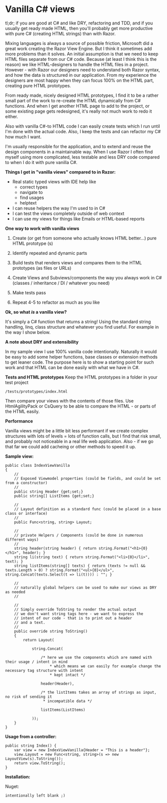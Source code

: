 Vanilla C# views
================

tl;dr; if you are good at C# and like DRY, refactoring and TDD, and if you usually get ready made HTML, then you'll probably get more
productive with pure C# (creating HTML strings) than with Razor.

Mixing languages is always a source of possible friction, Microsoft did a great work creating the Razor View Engine. But
I think it sometimes add more problems than it solves. An initial assumption is that we need to keep HTML files separate from
our C# code. Because (at least I think this is the reason) we like HTML-designers to handle the HTML files in a project. However -
with Razor our designers need to understand both Razor syntax, and how the data is structured in our application. From my experience
the designers are most happy when they can focus 100% on the HTML part, creating pure HTML prototypes.

From ready made, nicely designed HTML prototypes, I find it to be a rather small part of the work to re-create the HTML dynamically
from C# functions. And when I get another HTML page to add to the project, or some existing page gets redesigned, it's really not much 
work to redo it either.

Also with vanilla C#-to HTML code I can easily create tests which I run until I'm done with the actual code. Also, I keep the tests and 
can refactor my C# how much I want.

I'm usually responsible for the application, and to extend and reuse the design components in a maintainable way. When I use Razor I 
often find myself using more complicated, less testable and less DRY code compared to when I do it with pure vanilla C#.

**Things I get in "vanilla views" compared to in Razor:**

- Real static typed views with IDE help like
	- correct types
	- navigate to
	- find usages
	- helptext
- I can reuse helpers the way I'm used to in C#
- I can test the views completely outside of web context
- I can use my views for things like Emails or HTML-based reports

**One way to work with vanilla views**

1) Create (or get from someone who actually knows HTML better...) pure HTML prototype (s)

2) Identify repeated and dynamic parts

3) Build tests that renders views and compares them to the HTML prototypes (as files or URLs)

4) Create Views and Subviews/components the way you always work in C# (classes / inheritance / DI / whatever you need)

5) Make tests pass

6) Repeat 4-5 to refactor as much as you like

**Ok, so what *is* a vanilla view?**

It's simply a C# function that returns a string! Using the standard string handling, linq, class structure and whatever you find useful. 
For example in the way I show below.

**A note about DRY and extensibility**

In my sample view I use 100% vanilla code intentionally. Naturally it would be easy to add some helper functions, base
classes or extension methods to get leaner code. The purpose here is to show a starting point for such work and that HTML
can be done easily with what we have in C#.

**Tests and HTML prototypes**
Keep the HTML prototypes in a folder in your test project

	/tests/prototypes/index.html

Then compare your views with the contents of those files. Use HtmlAgilityPack or CsQuery to be able to compare the HTML - or parts
of the HTML easily.

**Performance**

Vanilla views might be a little bit less performant if we create complex structures with lots of levels = lots of function calls, 
but I find that risk small, and probably not noticeable in a real life web application. Also - if we go that far we could add 
cacheing or other methods to speed it up.

**Sample view:**

    public class IndexViewVanilla
    {
        //
        // Exposed Viewmodel properties (could be fields, and could be set from a constructor)
        //
        public string Header {get;set;}
        public string[] ListItems {get;set;}

        //
        // Layout definition as a standard func (could be placed in a base class or interface)
        //
        public Func<string, string> Layout;

        //
        // private Helpers / Components (could be done in numerous different ways)
        //
        string header(string header) { return string.Format("<h1>{0}</h1>", header); }
        string li(string text) { return string.Format("<li>{0}</li>", text); }
        string listItems(string[] texts) { return (texts != null && texts.Length > 0) ? string.Format("<ul>{0}</ul>", string.Concat(texts.Select(t => li(t)))) : ""; }

		// 
		// naturally global helpers can be used to make our views as DRY as needed
		//

        //
        // Simply override ToString to render the actual output
        // we don't want string tags here - we want to express the 
        // intent of our code - that is to print out a header
        // and a text.
        // 
        public override string ToString()
        {
            return Layout(

                string.Concat(

                    /* here we use the components which are named with their usage / intent in mind
                        * which means we can easily for example change the necessary tag structure with intent 
						* kept intact */

                    header(Header),

                    /* the listItems takes an array of strings as input, no risk of sending it 
					 * incompatible data */

                    listItems(ListItems)

                ));
        }
    }

**Usage from a controller:**

	public string Index() {	
		var view = new IndexViewVanilla{Header = "This is a header"}; 
		view.Layout = new Func<string, string>(s => new LayoutView(s).ToString());
		return view.ToString();
	}

**Installation:**

Nuget:

	intentionally left blank ;)
